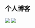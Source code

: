 ## 个人博客
![](https://github.com/CoolCoolTomato/WhiteBlog/assets/107784402/567c0422-052a-427f-b73f-6c36866eaace)
![](https://github.com/CoolCoolTomato/WhiteBlog/assets/107784402/429594fc-af6d-4ea3-8389-8c6b5fa1e521)
